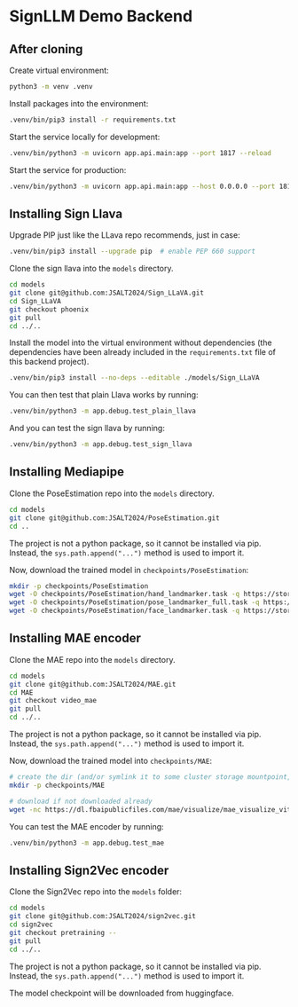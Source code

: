 # SignLLM Demo Backend

## After cloning

Create virtual environment:

```bash
python3 -m venv .venv
```

Install packages into the environment:

```bash
.venv/bin/pip3 install -r requirements.txt
```

Start the service locally for development:

```bash
.venv/bin/python3 -m uvicorn app.api.main:app --port 1817 --reload
```

Start the service for production:

```bash
.venv/bin/python3 -m uvicorn app.api.main:app --host 0.0.0.0 --port 1817
```


## Installing Sign Llava

Upgrade PIP just like the LLava repo recommends, just in case:

```bash
.venv/bin/pip3 install --upgrade pip  # enable PEP 660 support
```

Clone the sign llava into the `models` directory.

```bash
cd models
git clone git@github.com:JSALT2024/Sign_LLaVA.git
cd Sign_LLaVA
git checkout phoenix
git pull
cd ../..
```

Install the model into the virtual environment without dependencies (the dependencies have been already included in the `requirements.txt` file of this backend project).

```bash
.venv/bin/pip3 install --no-deps --editable ./models/Sign_LLaVA
```

You can then test that plain Llava works by running:

```bash
.venv/bin/python3 -m app.debug.test_plain_llava
```

And you can test the sign llava by running:

```bash
.venv/bin/python3 -m app.debug.test_sign_llava
```


## Installing Mediapipe

Clone the PoseEstimation repo into the `models` directory.

```bash
cd models
git clone git@github.com:JSALT2024/PoseEstimation.git
cd ..
```

The project is not a python package, so it cannot be installed via pip. Instead, the `sys.path.append("...")` method is used to import it.

Now, download the trained model in `checkpoints/PoseEstimation`:

```bash
mkdir -p checkpoints/PoseEstimation
wget -O checkpoints/PoseEstimation/hand_landmarker.task -q https://storage.googleapis.com/mediapipe-models/hand_landmarker/hand_landmarker/float16/1/hand_landmarker.task
wget -O checkpoints/PoseEstimation/pose_landmarker_full.task -q https://storage.googleapis.com/mediapipe-models/pose_landmarker/pose_landmarker_full/float16/latest/pose_landmarker_full.task
wget -O checkpoints/PoseEstimation/face_landmarker.task -q https://storage.googleapis.com/mediapipe-models/face_landmarker/face_landmarker/float16/latest/face_landmarker.task
```


## Installing MAE encoder

Clone the MAE repo into the `models` directory.

```bash
cd models
git clone git@github.com:JSALT2024/MAE.git
cd MAE
git checkout video_mae
git pull
cd ../..
```

The project is not a python package, so it cannot be installed via pip. Instead, the `sys.path.append("...")` method is used to import it.

Now, download the trained model into `checkpoints/MAE`:

```bash
# create the dir (and/or symlink it to some cluster storage mountpoint, since theres going to be more data present here)
mkdir -p checkpoints/MAE

# download if not downloaded already
wget -nc https://dl.fbaipublicfiles.com/mae/visualize/mae_visualize_vit_large.pth -P checkpoints/MAE
```

You can test the MAE encoder by running:

```bash
.venv/bin/python3 -m app.debug.test_mae
```


## Installing Sign2Vec encoder

Clone the Sign2Vec repo into the `models` folder:

```bash
cd models
git clone git@github.com:JSALT2024/sign2vec.git
cd sign2vec
git checkout pretraining --
git pull
cd ../..
```

The project is not a python package, so it cannot be installed via pip. Instead, the `sys.path.append("...")` method is used to import it.

The model checkpoint will be downloaded from huggingface.
